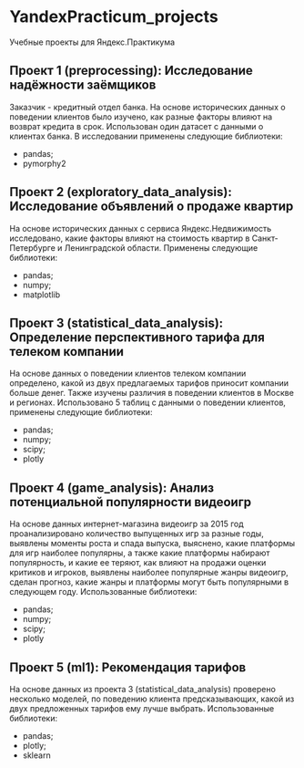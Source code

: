 # YandexPracticum_projects
Учебные проекты для Яндекс.Практикума

## Проект 1 (preprocessing): Исследование надёжности заёмщиков
Заказчик - кредитный отдел банка. На основе исторических данных о поведении клиентов было изучено, как разные факторы влияют на возврат кредита в срок. Использован один датасет с данными о клиентах банка. В исследовании применены следующие библиотеки:
- pandas;
- pymorphy2

## Проект 2 (exploratory_data_analysis): Исследование объявлений о продаже квартир
На основе исторических данных с сервиса Яндекс.Недвижимость исследовано, какие факторы влияют на стоимость квартир в Санкт-Петербурге и Ленинградской области. Применены следующие библиотеки:
- pandas;
- numpy;
- matplotlib

## Проект 3 (statistical_data_analysis): Определение перспективного тарифа для телеком компании
На основе данных о поведении клиентов телеком компании определено, какой из двух предлагаемых тарифов приносит компании больше денег. Также изучены различия в поведении клиентов в Москве и регионах. Использовано 5 таблиц с данными о поведении клиентов, применены следующие библиотеки:
- pandas;
- numpy;
- scipy;
- plotly

## Проект 4 (game_analysis): Анализ потенциальной популярности видеоигр
На основе данных интернет-магазина видеоигр за 2015 год проанализировано количество выпущенных игр за разные годы, выявлены моменты роста и спада выпуска, выяснено, какие платформы для игр наиболее популярны, а также какие платформы набирают популярность, и какие ее теряют, как влияют на продажи оценки критиков и игроков, выявлены наиболее популярные жанры видеоигр, сделан прогноз, какие жанры и платформы могут быть популярными в следующем году. Использованные библиотеки:
- pandas;
- numpy;
- scipy;
- plotly

## Проект 5 (ml1): Рекомендация тарифов
На основе данных из проекта 3 (statistical_data_analysis) проверено несколько моделей, по поведению клиента предсказывающих, какой из двух предложенных тарифов ему лучше выбрать. Использованные библиотеки:
- pandas;
- plotly;
- sklearn
